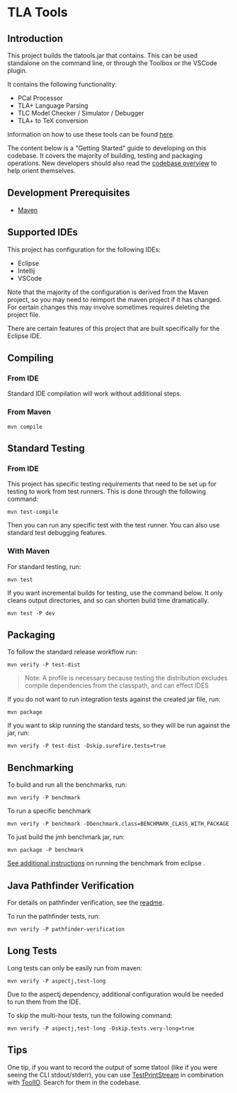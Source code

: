 # TLA Tools
## Introduction
This project builds the tlatools.jar that contains. This can be used standalone on the command line, or through the Toolbox or the VSCode plugin.

It contains the following functionality:

- PCal Processor
- TLA+ Language Parsing
- TLC Model Checker / Simulator / Debugger
- TLA+ to TeX conversion

Information on how to use these tools can be found [here](http://lamport.azurewebsites.net/tla/tools.html).

The content below is a "Getting Started" guide to developing on this codebase. It covers the majority of building, testing and packaging operations. New developers should also read the [codebase overview](docs/CodebaseOverview.md) to help orient themselves.

## Development Prerequisites
- [Maven](https://maven.apache.org/)

## Supported IDEs
This project has configuration for the following IDEs:
- Eclipse
- Intellij
- VSCode

Note that the majority of the configuration is derived from the Maven project, so you may need to reimport the maven project if it has changed. For certain changes this may involve sometimes requires deleting the project file.

There are certain features of this project that are built specifically for the Eclipse IDE.

## Compiling
### From IDE
Standard IDE compilation will work without additional steps.

### From Maven

``` shell
mvn compile
```

## Standard Testing
### From IDE
This project has specific testing requirements that need to be set up for testing to work from test runners. This is done through the following command:

``` shell
mvn test-compile
```

Then you can run any specific test with the test runner. You can also use standard test debugging features.

### With Maven
For standard testing, run:

``` shell
mvn test
```

If you want incremental builds for testing, use the command below. It only cleans output directories, and so can shorten build time dramatically.

``` shell
mvn test -P dev
```

## Packaging
To follow the standard release workflow run:

``` shell
mvn verify -P test-dist
```

> Note: A profile is necessary because testing the distribution excludes compile dependencies from the classpath, and can effect IDES

If you do not want to run integration tests against the created jar file, run:
``` shell
mvn package
```

If you want to skip running the standard tests, so they will be run against the jar, run:
``` shell
mvn verify -P test-dist -Dskip.surefire.tests=true
```

## Benchmarking

To build and run all the benchmarks, run:
``` shell
mvn verify -P benchmark
```

To run a specific benchmark
``` shell
mvn verify -P benchmark -Dbenchmark.class=BENCHMARK_CLASS_WITH_PACKAGE
```

To just build the jmh benchmark jar, run:
``` shell
mvn package -P benchmark
```

[See additional instructions](test-benchmark/README.md) on running the benchmark from eclipse .

## Java Pathfinder Verification
For details on pathfinder verification, see the [readme](test-verify/README.md).

To run the pathfinder tests, run:

``` shell
mvn verify -P pathfinder-verification
```


## Long Tests

Long tests can only be easily run from maven:

``` shell
mvn verify -P aspectj,test-long
```

Due to the aspectj dependency, additional configuration would be needed to run them from the IDE.

To skip the multi-hour tests, run the following command:

``` shell
mvn verify -P aspectj,test-long -Dskip.tests.very-long=true
```

## Tips

One tip, if you want to record the output of some tlatool (like if you
were seeing the CLI stdout/stderr), you can use [TestPrintStream](test/util/TestPrintStream.java) in
combination with [ToolIO](src/util/ToolIO.java). Search for them in the codebase.